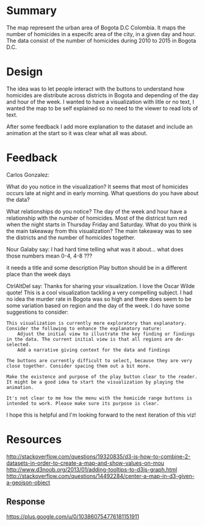 # Summary
The map represent the urban area of Bogota D.C Colombia.
It maps the number of homicides in a especifc area of the city, in a given day and hour.
The data consist of the number of homicides during 2010 to 2015 in Bogota D.C.

# Design
The idea was to let people interact with the buttons to understand how homicides are
distribute across districts in Bogota and depending of the day and hour of the week.
I wanted to have a visualization with litle or no text, I wanted the map to be
self explained so no need to the viewer to read lots of text.

After some feedback I add more explanation to the dataset and include an animation
at the start so it was clear what all was about.

# Feedback

Carlos Gonzalez:

What do you notice in the visualization?
It seems that most of homicides occurs late at night and in early morning.
What questions do you have about the data?

What relationships do you notice?
The day of the week and hour have a relationship with the number of homicides. Most of the
districst turn red when the night starts in Thursday Friday and Saturday. 
What do you think is the main takeaway from this visualization?
The main takeaway was to see the districts and the number of homicides together.


Nour Galaby say:
I had hard time telling what was it about... what does those numbers mean 0-4, 4-8 ???

it needs a title and some description 
Play button should be in a different place than the week days


CtrlAltDel say:
Thanks for sharing your visualization. I love the Oscar Wilde quote! This is a cool visualization tackling a very compelling subject. I had no idea the murder rate in Bogota was so high and there does seem to be some variation based on region and the day of the week. I do have some suggestions to consider:

    This visualization is currently more exploratory than explanatory. Consider the following to enhance the explanatory nature:
        Adjust the initial view to illustrate the key finding or findings in the data. The current initial view is that all regions are de-selected.
        Add a narrative giving context for the data and findings

    The buttons are currently difficult to select, because they are very close together. Consider spacing them out a bit more.

    Make the existence and purpose of the play button clear to the reader. It might be a good idea to start the visualization by playing the animation.

    It's not clear to me how the menu with the homicide range buttons is intended to work. Please make sure its purpose is clear.

I hope this is helpful and I'm looking forward to the next iteration of this viz!


# Resources
http://stackoverflow.com/questions/19320835/d3-js-how-to-combine-2-datasets-in-order-to-create-a-map-and-show-values-on-mou
http://www.d3noob.org/2013/01/adding-tooltips-to-d3js-graph.html	 
http://stackoverflow.com/questions/14492284/center-a-map-in-d3-given-a-geojson-object

## Response
https://plus.google.com/u/0/103860754776181151911

